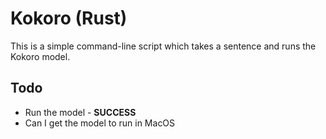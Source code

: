 # Kokoro (Rust)

This is a simple command-line script which takes a sentence and runs the Kokoro model.

## Todo

- Run the model - **SUCCESS**
- Can I get the model to run in MacOS
